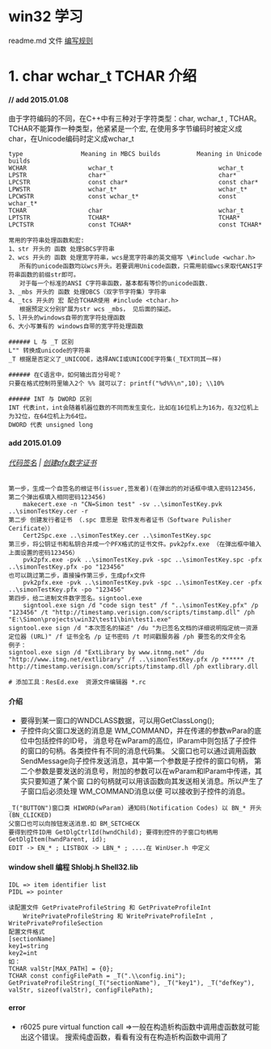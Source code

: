 
# win32 学习

readme.md 文件 [编写规则](https://help.github.com/articles/markdown-basics/)
# 1. char wchar_t TCHAR 介绍
#### // add 2015.01.08

由于字符编码的不同，在C++中有三种对于字符类型：char, wchar_t , TCHAR。
TCHAR不能算作一种类型，他紧紧是一个宏, 在使用多字节编码时被定义成char，在Unicode编码时定义成wchar_t
```
type                Meaning in MBCS builds          Meaning in Unicode builds
WCHAR                 wchar_t                             wchar_t
LPSTR                 char*                               char*
LPCSTR                const char*                         const char*
LPWSTR                wchar_t*                            wchar_t*
LPCWSTR               const wchar_t*                      const wchar_t* 
TCHAR                 char                                wchar_t
LPTSTR                TCHAR*                              TCHAR*
LPCTSTR               const TCHAR*                        const TCHAR* 

常用的字符串处理函数和宏:
1、str 开头的 函数 处理SBCS字符串
2、wcs 开头的 函数 处理宽字符串，wcs是宽字符串的英文缩写 \#include <wchar.h>
   所有的unicode函数均以wcs开头。若要调用Unicode函数，只需用前缀wcs来取代ANSI字符串函数的前缀str即可。
   对于每一个标准的ANSI C字符串函数，基本都有等价的unicode函数.
3、_mbs 开头的 函数 处理DBCS（双字节字符集）字符串
4、_tcs 开头的 宏 配合TCHAR使用 #include <tchar.h>
   根据预定义分别扩展为str wcs _mbs， 见后面的描述。
5、l开头的windows自带的宽字符处理函数
6、大小写兼有的 windows自带的宽字符处理函数

###### L 与 _T 区别
L"" 转换成unicode的字符串
_T 根据是否定义了_UNICODE，选择ANCI或UNICODE字符集(_TEXT同其一样)

###### 在C语言中，如何输出百分号呢？
只要在格式控制符里输入2个 %% 就可以了: printf("%d%%\n",10); \\10%

###### INT 与 DWORD 区别
INT 代表int，int会随着机器位数的不同而发生变化，比如在16位机上为16为，在32位机上为32位，在64位机上为64位。
DWORD 代表 unsigned long
```
#### add 2015.01.09
###### [代码签名](http://blog.itnmg.net/free-code-signing-certificates/) | [创建pfx数字证书](http://stackoverflow.com/questions/16082333/why-i-get-the-specified-pfx-password-is-not-correct-when-trying-to-sign-applic)
```
第一步，生成一个自签名的根证书(issuer,签发者)(在弹出的的对话框中填入密码123456，第二个弹出框填入相同密码123456)
	makecert.exe -n "CN=Simon test" -sv ..\simonTestKey.pvk ..\simonTestKey.cer -r 
第二步 创建发行者证书 （.spc 意思是 软件发布者证书（Software Pulisher Cerificate））
	Cert2Spc.exe ..\simonTestKey.cer ..\simonTestKey.spc
第三步，将公钥证书和私钥合并成一个PFX格式的证书文件。pvk2pfx.exe （在弹出框中输入上面设置的密码123456）
	pvk2pfx.exe -pvk ..\simonTestKey.pvk -spc ..\simonTestKey.spc -pfx ..\simonTestKey.pfx -po "123456"
也可以跳过第二步，直接操作第三步，生成pfx文件
	pvk2pfx.exe -pvk ..\simonTestKey.pvk -spc ..\simonTestKey.cer -pfx ..\simonTestKey.pfx -po "123456"
第四步，给二进制文件数字签名。signtool.exe
	signtool.exe sign /d "code sign test" /f "..\simonTestKey.pfx" /p "123456" /t "http://timestamp.verisign.com/scripts/timstamp.dll" /ph "E:\Simon\projects\win32\test1\bin\test1.exe"
signtool.exe sign /d "本次签名的描述" /du "为已签名文档的详细说明指定统一资源定位器 (URL)" /f 证书全名 /p 证书密码 /t 时间戳服务器 /ph 要签名的文件全名
例子：
signtool.exe sign /d "ExtLibrary by www.itnmg.net" /du "http://www.itmg.net/extlibrary" /f ..\simonTestKey.pfx /p ****** /t http://timestamp.verisign.com/scripts/timstamp.dll /ph extlibrary.dll

# 添加工具：ResEd.exe  资源文件编辑器 *.rc
```
#### 介绍
- 要得到某一窗口的WNDCLASS数据，可以用GetClassLong();
- 子控件向父窗口发送的消息是 WM_COMMAND，并在传递的参数wPara的底位中包括控件的ID号，
消息号在wParam的高位，lParam中则包括了子控件的窗口的句柄。各类控件有不同的消息代码集。
父窗口也可以通过调用函数SendMessage向子控件发送消息，其中第一个参数是子控件的窗口句柄，
第二个参数是要发送的消息号，附加的参数可以在wParam和lParam中传递，其实只要知道了某个窗
口的句柄就可以用该函数向其发送相关消息。所以产生了子窗口后必须处理 WM_COMMAND消息以便
可以接收到子控件的消息。
```
_T("BUTTON")窗口类 HIWORD(wParam) 通知码(Notification Codes) 以 BN_* 开头(BN_CLICKED) 
父窗口也可以向按钮发送消息.如 BM_SETCHECK 
要得到控件ID用 GetDlgCtrlId(hwndChild); 要得到控件的子窗口句柄用 GetDlgItem(hwndParent, id);
EDIT -> EN_* ; LISTBOX -> LBN_* ; ....在 WinUser.h 中定义
```
#### window shell 编程 Shlobj.h  Shell32.lib
```
IDL => item identifier list
PIDL => pointer

读配置文件 GetPrivateProfileString 和 GetPrivateProfileInt
	WritePrivateProfileString 和 WritePrivateProfileInt , WritePrivateProfileSection
配置文件格式
[sectionName]
key1=string
key2=int
如：
TCHAR valStr[MAX_PATH] = {0};
TCHAR const configFilePath = _T(".\\config.ini");
GetPrivateProfileString(_T("sectionName"), _T("key1"), _T("defKey"), valStr, sizeof(valStr), configFilePath);
```
#### error
* r6025 pure virtual function call =>一般在构造析构函数中调用虚函数就可能出这个错误。
搜索纯虚函数，看看有没有在构造析构函数中调用了 


